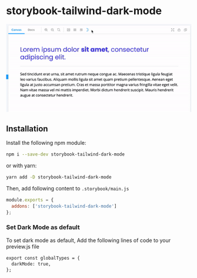 # storybook-tailwind-dark-mode

![Example](./example.gif)

## Installation

Install the following npm module:

```sh
npm i --save-dev storybook-tailwind-dark-mode
```

or with yarn:

```sh
yarn add -D storybook-tailwind-dark-mode
```

Then, add following content to `.storybook/main.js`

```js
module.exports = {
  addons: ['storybook-tailwind-dark-mode']
};
```

### Set Dark Mode as default

To set dark mode as default, Add the following lines of code to your preview.js file

```
export const globalTypes = {
  darkMode: true,
};
```
